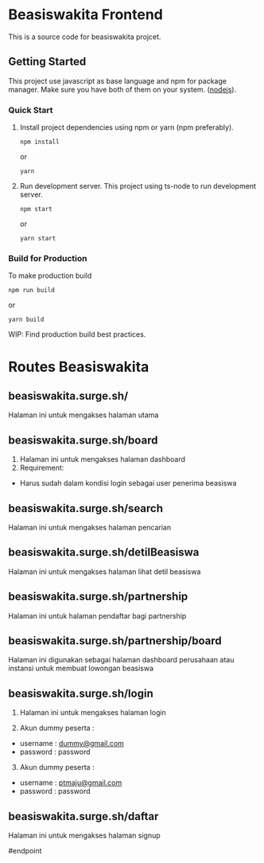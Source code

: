 # Beasiswakita Frontend

This is a source code for beasiswakita projcet.

## Getting Started

This project use javascript as base language and npm for package manager. Make sure you have both of them on your system. ([nodejs](https://nodejs.org/en/)).

### Quick Start

1.  Install project dependencies using npm or yarn (npm preferably).
    ```
    npm install
    ```
    or
    ```
    yarn
    ```
2.  Run development server.
    This project using ts-node to run development server.
    ```
    npm start
    ```
    or
    ```
    yarn start
    ```

### Build for Production

To make production build

```
npm run build
```

or

```
yarn build
```

WIP: Find production build best practices.

# Routes Beasiswakita

## beasiswakita.surge.sh/

Halaman ini untuk mengakses halaman utama

## beasiswakita.surge.sh/board

1.  Halaman ini untuk mengakses halaman dashboard
2.  Requirement:

* Harus sudah dalam kondisi login sebagai user penerima beasiswa

## beasiswakita.surge.sh/search

Halaman ini untuk mengakses halaman pencarian

## beasiswakita.surge.sh/detilBeasiswa

Halaman ini untuk mengakses halaman lihat detil beasiswa

## beasiswakita.surge.sh/partnership

Halaman ini untuk halaman pendaftar bagi partnership

## beasiswakita.surge.sh/partnership/board

Halaman ini digunakan sebagai halaman dashboard perusahaan atau instansi untuk membuat lowongan beasiswa

## beasiswakita.surge.sh/login

1.  Halaman ini untuk mengakses halaman login

2.  Akun dummy peserta :

* username : dummy@gmail.com
* password : password

3.  Akun dummy peserta :

* username : ptmaju@gmail.com
* password : password

## beasiswakita.surge.sh/daftar

Halaman ini untuk mengakses halaman signup

#endpoint
